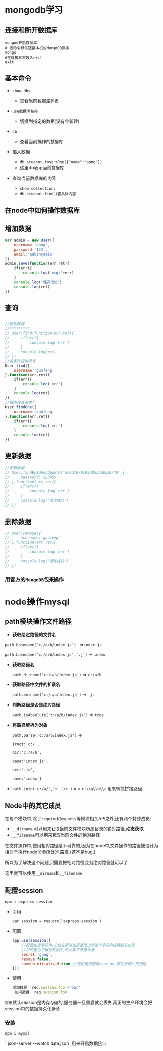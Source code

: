 # mongodb学习

## 连接和断开数据库

  ```
mongod开启数据库
# 该命令默认链接本机的MongoDB服务
mongo
#在连接状态数入exit
exit
  ```

## 基本命令

- `show dbs`
  - 查看当前数据库列表
- `use数据库名称`
  - 切换到指定的数据(没有会新建)
- `db`
  - 查看当前操作的数据库
- 插入数据
  - `db.student.insertOne({"name":"gong"})`
  - 这里db表示当前数据库

- 查询当前数据库的内容
  - `show collections`
  - `db.student.find()查具体内容`

## 在node中如何操作数据库

## 增加数据

```js
var admin = new User({
    username:'gong',
    password:'123',
    email:'admin@dmin'
})
admin.save(function(err,ret){
    if(err){
        console.log('msg:'+err)
    }
    console.log('保存成功')
    console.log(ret)
})

```

## 查询

```js

//查询数据
//********* 
// User.find(function(err,ret){
//     if(err){
//         console.log('err')
//     }
//     console.log(ret)
// })
//按条件查询所有
User.find({
    username:'guofeng'
},function(err,ret){
    if(err){
        console.log('err')
    }
    console.log(ret)
})
//按条件查询单个
User.findOne({
    username:'guofeng'
},function(err,ret){
    if(err){
        console.log('err')
    }
    console.log(ret)
})
```

## 更新数据

```js
//更新数据
// User.findByIdAndUpdate('5c6d1879c936053bd0339748',{
//     password:'123456'
// },function(err,ret){
//     if(err){
//         console.log('err')
//     }
//     console.log('修改成功')
// })
```

## 删除数据

```js
// User.remove({
//     username:'guofeng'
// },function(err,ret){
//     if(err){
//         console.log('err')
//     }
//     console.log('删除成功')
// })

```



### 用官方的`MongoDB`包来操作

# node操作mysql

## path模块操作文件路径

- **获取给定路径的文件名**

`path.basename('c:/a/b/index.js') ` =>`index.js`

`path.basename('c:/a/b/index.js','.j')` => `index`

- **获取路径名**

  `path.dirname('c:/a/b/index.js')` => `c:/a/b`

- **获取路径中文件的扩展名**

  `path.extname('c:/a/b/index.js')` => `.js`

- **判断路径是否是绝对路径**

  `path.isAbsolute('c:/a/b/index.js')` => `true`

- **将路径解析为对象**

  `path.parse('c:/a/b/index.js')` =>

   `{root:'c:/',`

  `dir:'c:/a/b',`

  `base:'index.js',`

  `ext:'.js',`

  `name:'index'}`

- `path.join('c:/a/','b','/c')` = > `c:\\a\\b\\c` 用来转换拼接路径

## Node中的其它成员

在每个模块中,除了`require`和`exports`等模块相关API之外,还有两个特殊成员:

- `__dirname` 可以用来获取当前文件模块所属目录的绝对路径,**动态获取**
- `__filename`可以用来获取当前文件的绝对路径

在文件操作中,使用相对路径是不可靠的,因为在node中,文件操作的路径被设计为相对于执行node命令所处的 路径.(这不是bug,)

所以为了解决这个问题,只需要把相对路径变为绝对路径就可以了

这里就可以使用`__dirname`和`__filename`

## 配置session

`npm i express-session`

- 引用

  `var session = require('express-session')`

- 配置

  ```js
  app.use(session({
      //配置加密字符串,它会在原有加密基础上和这个字符串拼接起来加密
      //目的是为了增加安全性,防止客户恶意伪造
      secret:'gong',
      resave:false,
      saveUninitialized:true //无论是否使用session,都会分配一把钥匙
  }))
  ```

- 使用

  ```js
  添加数据  req.session.foo ='bar'
   访问数据  req.session.foo 
  ```

`提示`默认session是内存存储的,服务器一旦重启就会丢失,真正的生产环境会把session中的数据持久化存储



### 安装

`npm i mysql`

``json-server --watch data.json `用来开启数据接口